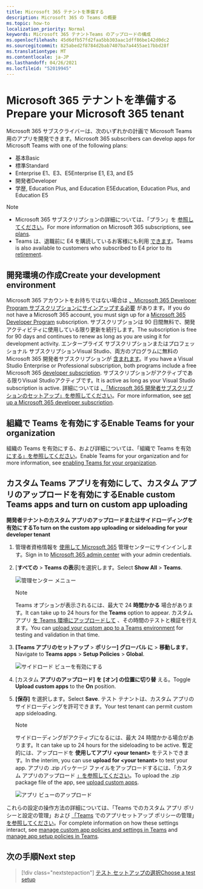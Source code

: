 ```yaml
---
title: Microsoft 365 テナントを準備する
description: Microsoft 365 の Teams の概要
ms.topic: how-to
localization_priority: Normal
keywords: Microsoft 365 テナントTeams のアップロードの構成
ms.openlocfilehash: 45d6dfb57fd2faa5bb303aac1dff86be142d0dc2
ms.sourcegitcommit: 825abed2f8784d2bab7407ba7a4455ae17bbd28f
ms.translationtype: MT
ms.contentlocale: ja-JP
ms.lasthandoff: 04/26/2021
ms.locfileid: "52019945"
---
```

# <a name="prepare-your-microsoft-365-tenant"></a><span data-ttu-id="d9474-104">Microsoft 365 テナントを準備する</span><span class="sxs-lookup"><span data-stu-id="d9474-104">Prepare your Microsoft 365 tenant</span></span>

<span data-ttu-id="d9474-105">Microsoft 365 サブスクライバーは、次のいずれかの計画で Microsoft Teams 用のアプリを開発できます。</span><span class="sxs-lookup"><span data-stu-id="d9474-105">Microsoft 365 subscribers can develop apps for Microsoft Teams with one of the following plans:</span></span>

* <span data-ttu-id="d9474-106">基本</span><span class="sxs-lookup"><span data-stu-id="d9474-106">Basic</span></span>
* <span data-ttu-id="d9474-107">標準</span><span class="sxs-lookup"><span data-stu-id="d9474-107">Standard</span></span>
* <span data-ttu-id="d9474-108">Enterprise E1、E3、E5</span><span class="sxs-lookup"><span data-stu-id="d9474-108">Enterprise E1, E3, and E5</span></span>
* <span data-ttu-id="d9474-109">開発者</span><span class="sxs-lookup"><span data-stu-id="d9474-109">Developer</span></span>
* <span data-ttu-id="d9474-110">学歴, Education Plus, and Education E5</span><span class="sxs-lookup"><span data-stu-id="d9474-110">Education, Education Plus, and Education E5</span></span>

> [!NOTE]
> * <span data-ttu-id="d9474-111">Microsoft 365 サブスクリプションの詳細については、「プラン」を [参照してください](https://products.office.com/business/compare-more-office-365-for-business-plans)。</span><span class="sxs-lookup"><span data-stu-id="d9474-111">For more information on Microsoft 365 subscriptions, see [plans](https://products.office.com/business/compare-more-office-365-for-business-plans).</span></span>
> * <span data-ttu-id="d9474-112">Teams は、退職前に E4 を購読しているお客様にも利用 [できます](https://support.office.com//article/important-information-for-office-365-enterprise-e4-customers-f9572348-43a2-43fa-a3d8-3b6c9c042147)。</span><span class="sxs-lookup"><span data-stu-id="d9474-112">Teams is also available to customers who subscribed to E4 prior to its [retirement](https://support.office.com//article/important-information-for-office-365-enterprise-e4-customers-f9572348-43a2-43fa-a3d8-3b6c9c042147).</span></span>

## <a name="create-your-development-environment"></a><span data-ttu-id="d9474-113">開発環境の作成</span><span class="sxs-lookup"><span data-stu-id="d9474-113">Create your development environment</span></span>

<span data-ttu-id="d9474-114">Microsoft 365 アカウントをお持ちではない場合は [、Microsoft 365 Developer Program サブスクリプションにサインアップする必要](https://developer.microsoft.com/microsoft-365/dev-program) があります。</span><span class="sxs-lookup"><span data-stu-id="d9474-114">If you do not have a Microsoft 365 account, you must sign up for a [Microsoft 365 Developer Program](https://developer.microsoft.com/microsoft-365/dev-program) subscription.</span></span> <span data-ttu-id="d9474-115">サブスクリプションは 90 日間無料で、開発アクティビティに使用している限り更新を続行します。</span><span class="sxs-lookup"><span data-stu-id="d9474-115">The subscription is free for 90 days and continues to renew as long as you are using it for development activity.</span></span> <span data-ttu-id="d9474-116">エンタープライズ サブスクリプションまたはプロフェッショナル サブスクリプションVisual Studio、両方のプログラムに無料の Microsoft 365 開発者サブスクリプションが [含まれます](https://aka.ms/MyVisualStudioBenefits)。</span><span class="sxs-lookup"><span data-stu-id="d9474-116">If you have a Visual Studio Enterprise or Professional subscription, both programs include a free Microsoft 365 [developer subscription](https://aka.ms/MyVisualStudioBenefits).</span></span> <span data-ttu-id="d9474-117">サブスクリプションがアクティブである限りVisual Studioアクティブです。</span><span class="sxs-lookup"><span data-stu-id="d9474-117">It is active as long as your Visual Studio subscription is active.</span></span> <span data-ttu-id="d9474-118">詳細については [、「Microsoft 365 開発者サブスクリプションのセットアップ」を参照してください](https://docs.microsoft.com/office/developer-program/office-365-developer-program-get-started)。</span><span class="sxs-lookup"><span data-stu-id="d9474-118">For more information, see [set up a Microsoft 365 developer subscription](https://docs.microsoft.com/office/developer-program/office-365-developer-program-get-started).</span></span>

## <a name="enable-teams-for-your-organization"></a><span data-ttu-id="d9474-119">組織で Teams を有効にする</span><span class="sxs-lookup"><span data-stu-id="d9474-119">Enable Teams for your organization</span></span>

<span data-ttu-id="d9474-120">組織の Teams を有効にする、および詳細については、「組織で Teams を有効 [にする」を参照してください](/microsoftteams/enable-features-office-365)。</span><span class="sxs-lookup"><span data-stu-id="d9474-120">Enable Teams for your organization and for more information, see [enabling Teams for your organization](/microsoftteams/enable-features-office-365).</span></span>

## <a name="enable-custom-teams-apps-and-turn-on-custom-app-uploading"></a><span data-ttu-id="d9474-121">カスタム Teams アプリを有効にして、カスタム アプリのアップロードを有効にする</span><span class="sxs-lookup"><span data-stu-id="d9474-121">Enable custom Teams apps and turn on custom app uploading</span></span>

<span data-ttu-id="d9474-122">**開発者テナントのカスタム アプリのアップロードまたはサイドローディングを有効にする**</span><span class="sxs-lookup"><span data-stu-id="d9474-122">**To turn on the custom app uploading or sideloading for your developer tenant**</span></span>

1. <span data-ttu-id="d9474-123">管理者資格情報を [使用して Microsoft 365](https://admin.microsoft.com/Adminportal/Home?source=applauncher#/homepage#/) 管理センターにサインインします。</span><span class="sxs-lookup"><span data-stu-id="d9474-123">Sign in to [Microsoft 365 admin center](https://admin.microsoft.com/Adminportal/Home?source=applauncher#/homepage#/) with your admin credentials.</span></span>

2. <span data-ttu-id="d9474-124">[**すべての** > **Teams の表示**]を選択します。</span><span class="sxs-lookup"><span data-stu-id="d9474-124">Select **Show All** > **Teams**.</span></span>

    ![管理センター メニュー](~/assets/images/prepare-test-tenant/admin-center.png)

    > [!Note]
    > <span data-ttu-id="d9474-126">Teams オプションが表示されるには、最大で 24 **時間かかる** 場合があります。</span><span class="sxs-lookup"><span data-stu-id="d9474-126">It can take up to 24 hours for the **Teams** option to appear.</span></span> <span data-ttu-id="d9474-127">カスタム アプリ [を Teams 環境にアップロードして](/microsoftteams/upload-custom-apps#validate) 、その時間のテストと検証を行えます。</span><span class="sxs-lookup"><span data-stu-id="d9474-127">You can [upload your custom app to a Teams environment](/microsoftteams/upload-custom-apps#validate) for testing and validation in that time.</span></span>

3. <span data-ttu-id="d9474-128">**[Teams アプリのセットアップ**  >  **ポリシー] グローバル に**  >  **移動します**。</span><span class="sxs-lookup"><span data-stu-id="d9474-128">Navigate to **Teams apps** > **Setup Policies** > **Global**.</span></span>

   ![サイドロード ビューを有効にする](~/assets/images/prepare-test-tenant/turn-on-sideload.png)

4. <span data-ttu-id="d9474-130">[カスタム **アプリのアップロード] を** **[オン] の位置に切り替** える。</span><span class="sxs-lookup"><span data-stu-id="d9474-130">Toggle **Upload custom apps** to the **On** position.</span></span>

5. <span data-ttu-id="d9474-131">**[保存]** を選択します。</span><span class="sxs-lookup"><span data-stu-id="d9474-131">Select **Save**.</span></span> <span data-ttu-id="d9474-132">テスト テナントは、カスタム アプリのサイドローディングを許可できます。</span><span class="sxs-lookup"><span data-stu-id="d9474-132">Your test tenant can permit custom app sideloading.</span></span>

    > [!Note]
    > <span data-ttu-id="d9474-133">サイドローディングがアクティブになるには、最大 24 時間かかる場合があります。</span><span class="sxs-lookup"><span data-stu-id="d9474-133">It can take up to 24 hours for the sideloading to be active.</span></span> <span data-ttu-id="d9474-134">暫定的には、アップロードを **使用してアプリ \<your tenant>** をテストできます。</span><span class="sxs-lookup"><span data-stu-id="d9474-134">In the interim, you can use **upload for \<your tenant>** to test your app.</span></span> <span data-ttu-id="d9474-135">アプリの .zip パッケージ ファイルをアップロードするには、「カスタム アプリのアップロード [」を参照してください](/microsoftteams/upload-custom-apps#upload)。</span><span class="sxs-lookup"><span data-stu-id="d9474-135">To upload the .zip package file of the app, see [upload custom apps](/microsoftteams/upload-custom-apps#upload).</span></span>

    ![アプリ ビューのアップロード](~/assets/images/prepare-test-tenant/upload-for-contoso.png)

<span data-ttu-id="d9474-137">これらの設定の操作方法の詳細については、「Teams でのカスタム アプリ ポリシーと設定の管理」および [「Teams](https://docs.microsoft.com/microsoftteams/teams-custom-app-policies-and-settings) でのアプリセットアップ ポリシーの管理」 [を参照してください](https://docs.microsoft.com/microsoftteams/teams-app-setup-policies)。</span><span class="sxs-lookup"><span data-stu-id="d9474-137">For complete information on how these settings interact, see [manage custom app policies and settings in Teams](https://docs.microsoft.com/microsoftteams/teams-custom-app-policies-and-settings) and [manage app setup policies in Teams](https://docs.microsoft.com/microsoftteams/teams-app-setup-policies).</span></span>

## <a name="next-step"></a><span data-ttu-id="d9474-138">次の手順</span><span class="sxs-lookup"><span data-stu-id="d9474-138">Next step</span></span>

> [!div class="nextstepaction"] 
> [<span data-ttu-id="d9474-139">テスト セットアップの選択</span><span class="sxs-lookup"><span data-stu-id="d9474-139">Choose a test setup</span></span>](~/concepts/build-and-test/debug.md)

